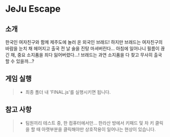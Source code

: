 JeJu Escape
===========

소개
---
한국인 여자친구와 함께 제주도에 놀러 온 외국인 브래드! 하지만 브래드는 여자친구의 바람을 눈치 채 헤어지고 출국 전 날 술을 진탕 마셔버린다... 아침에 일어나니 필름이 끊긴 채, 중요 소지품을 죄다 잃어버렸다...! 브래드는 과연 소지품을 다 찾고 무사히 출국할 수 있을까...?

게임 실행
---------
> * 최종 폴더 내 'FINAL.js'를 실행시키면 됩니다.

참고 사항
--------
> * 팀원끼리 테스트 중, 한 컴퓨터에서만... 한라산 방에서 키패드 및 차 키 클릭을 할 때 아랫부분을 클릭해야만 상호작용이 일어나는 현상이 있습니다.
